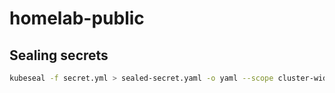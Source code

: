 # homelab-public

## Sealing secrets
```bash
kubeseal -f secret.yml > sealed-secret.yaml -o yaml --scope cluster-wide
```